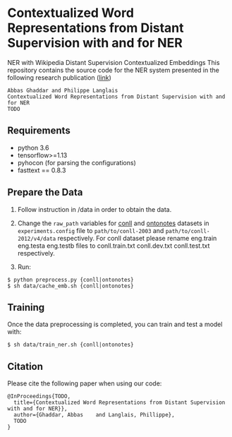 Contextualized Word Representations from Distant Supervision with and for NER
================================================================
NER with Wikipedia Distant Supervision Contextualized Embeddings
This repository contains the source code for the NER system presented in the following research publication ([link](http://todo))

    Abbas Ghaddar and Philippe Langlais 
    Contextualized Word Representations from Distant Supervision with and for NER
    TODO
    
## Requirements

* python 3.6
* tensorflow>=1.13
* pyhocon (for parsing the configurations)
* fasttext == 0.8.3

## Prepare the Data
1. Follow instruction in /data in order to obtain the data.

2. Change the `raw_path` variables for [conll](http://www.cnts.ua.ac.be/conll2003/ner/) and [ontonotes](http://conll.cemantix.org/2012/data.html) datasets in `experiments.config` file to `path/to/conll-2003` and `path/to/conll-2012/v4/data` respectively. For conll dataset please rename eng.train eng.testa eng.testb files to conll.train.txt conll.dev.txt conll.test.txt respectively. 

3. Run: 
 
```
$ python preprocess.py {conll|ontonotes}
$ sh data/cache_emb.sh {conll|ontonotes}
```

## Training
Once the data preprocessing is completed, you can train and test a model with:
```
$ sh data/train_ner.sh {conll|ontonotes}
```

## Citation

Please cite the following paper when using our code: 

```
@InProceedings{TODO,
  title={Contextualized Word Representations from Distant Supervision with and for NER}},
  author={Ghaddar, Abbas	and Langlais, Phillippe},
  TODO
}

```

